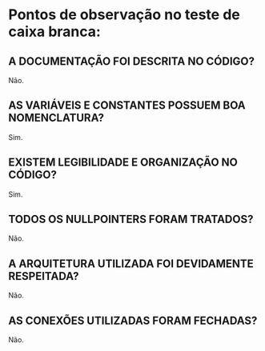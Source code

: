 # Pontos de observação no teste de caixa branca:

## A DOCUMENTAÇÃO FOI DESCRITA NO CÓDIGO?
Não.
## AS VARIÁVEIS E CONSTANTES POSSUEM BOA NOMENCLATURA?
Sim.
## EXISTEM LEGIBILIDADE E ORGANIZAÇÃO NO CÓDIGO?
Sim.
## TODOS OS NULLPOINTERS FORAM TRATADOS?
Não.
## A ARQUITETURA UTILIZADA FOI DEVIDAMENTE RESPEITADA?
Não.
## AS CONEXÕES UTILIZADAS FORAM FECHADAS?
Não.

